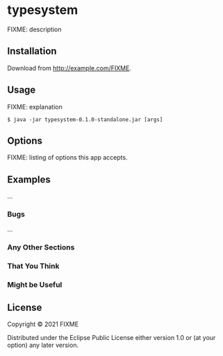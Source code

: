 # typesystem

FIXME: description

## Installation

Download from http://example.com/FIXME.

## Usage

FIXME: explanation

    $ java -jar typesystem-0.1.0-standalone.jar [args]

## Options

FIXME: listing of options this app accepts.

## Examples

...

### Bugs

...

### Any Other Sections
### That You Think
### Might be Useful

## License

Copyright © 2021 FIXME

Distributed under the Eclipse Public License either version 1.0 or (at
your option) any later version.

